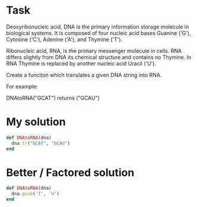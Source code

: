 # Task
Deoxyribonucleic acid, DNA is the primary information storage molecule in biological systems. 
It is composed of four nucleic acid bases Guanine ('G'), Cytosine ('C'), Adenine ('A'), and Thymine ('T').

Ribonucleic acid, RNA, is the primary messenger molecule in cells. 
RNA differs slightly from DNA its chemical structure and contains no Thymine. 
In RNA Thymine is replaced by another nucleic acid Uracil ('U').

Create a funciton which translates a given DNA string into RNA.

For example:

DNAtoRNA("GCAT") returns ("GCAU")

# My solution
```ruby
def DNAtoRNA(dna)
  dna.tr("GCAT", "GCAU")
end
```

# Better / Factored solution
```ruby
def DNAtoRNA(dna)
  dna.gsub('T', 'U')
end
```
